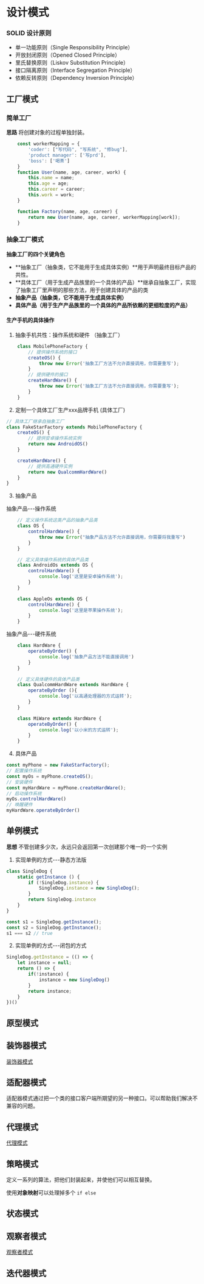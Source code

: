 # 设计模式
### SOLID 设计原则
- 单一功能原则（Single Responsibility Principle）
- 开放封闭原则（Opened Closed Principle）
- 里氏替换原则（Liskov Substitution Principle）
- 接口隔离原则（Interface Segregation Principle）
- 依赖反转原则（Dependency Inversion Principle）
## 工厂模式
### 简单工厂
**思路**
    将创建对象的过程单独封装。

```js
    const workerMapping = {
        'coder': ["写代码", "写系统", "修bug"],
        'product manager': ['写prd'],
        'boss': ['喝茶']
    }
    function User(name, age, career, work) {
        this.name = name;
        this.age = age;
        this.career = career;
        this.work = work;
    }

    function Factory(name, age, career) {
        return new User(name, age, career, workerMapping[work]);
    }
```

### 抽象工厂模式
**抽象工厂的四个关键角色**
- **抽象工厂（抽象类，它不能用于生成具体实例）**用于声明最终目标产品的共性。
- **具体工厂（用于生成产品族里的一个具体的产品）**继承自抽象工厂，实现了抽象工厂里声明的那些方法，用于创建具体的产品的类
- **抽象产品（抽象类，它不能用于生成具体实例）**
- **具体产品（用于生产产品族里的一个具体的产品所依赖的更细粒度的产品）**

#### 生产手机的具体操作
1. 抽象手机共性：操作系统和硬件 （抽象工厂）
```js
    class MobilePhoneFactory {
        // 提供操作系统的接口
        createOS() {
            throw new Error('抽象工厂方法不允许直接调用，你需要重写');
        }
        // 提供硬件的接口
        createHardWare() {
            throw new Error('抽象工厂方法不允许直接调用，你需要重写');
        }
    }
```

2. 定制一个具体工厂生产xxx品牌手机 (具体工厂)
```js
// 具体工厂继承自抽象工厂
class FakeStarFactory extends MobilePhoneFactory {
    createOS() {
        // 提供安卓操作系统实例
        return new AndroidOS()
    }

    createHardWare() {
        // 提供高通硬件实例
        return new QualcommHardWare()
    }
}
```
3. 抽象产品

抽象产品---操作系统
```js
    // 定义操作系统这类产品的抽象产品类
    class OS {
        controlHardWare() {
            throw new Error("抽象产品方法不允许直接调用，你需要将我重写")
        }
    }

    // 定义具体操作系统的具体产品类
    class AndroidOs extends OS {
        controlHardWare() {
            console.log('这里是安卓操作系统');
        }
    }

    class AppleOs extends OS {
        controlHardWare() {
            console.log('这里是苹果操作系统');
        }
    }

```
抽象产品---硬件系统
```js
    class HardWare {
        operateByOrder() {
            console.log('抽象产品方法不能直接调用')
        }
    }

    // 定义具体硬件的具体产品类
    class QualcommHardWare extends HardWare {
        operateByOrder (){
            console.log('以高通处理器的方式运转');
        }
    }

    class MiWare extends HardWare {
        operateByOrder() {
            console.log('以小米的方式运转');
        }
    }
```
4. 具体产品
```js
const myPhone = new FakeStarFactory();
// 配置操作系统
const myOs = myPhone.createOS();
// 安装硬件
const myHardWare = myPhone.createHardWare();
// 启动操作系统
myOs.controlHardWare()
// 唤醒硬件
myHardWare.operateByOrder()
```

## 单例模式
**思想**
不管创建多少次，永远只会返回第一次创建那个唯一的一个实例

1. 实现单例的方式---静态方法版
```js
class SingleDog {
    static getInstance () {
        if (!SingleDog.instance) {
            SingleDog.instance = new SingleDog();
        }
        return SingleDog.instance
    }
}

const s1 = SingleDog.getInstance();
const s2 = SingleDog.getInstance();
s1 === s2 // true
```
2. 实现单例的方式---闭包的方式
```js
SingleDog.getInstance = (() => {
    let instance = null;
    return () => {
        if(!instance) {
            instance = new SingleDog()
        }
        return instance;
    }
})()
```
## 原型模式

## 装饰器模式

[装饰器模式](./decorator.md)

## 适配器模式

适配器模式通过把一个类的接口客户端所期望的另一种接口。可以帮助我们解决不兼容的问题。

## 代理模式

[代理模式](./proxy.md)

## 策略模式

定义一系列的算法，把他们封装起来，并使他们可以相互替换。

使用**对象映射**可以处理掉多个 `if else`

## 状态模式

## 观察者模式

[观察者模式](./observer.md)

## 迭代器模式